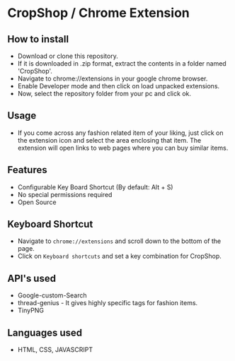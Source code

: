 
# CropShop / Chrome Extension

## How to install

- Download or clone this repository.
- If it is downloaded in .zip format, extract the contents in a folder named 'CropShop'.
- Navigate to chrome://extensions in your google chrome browser.
- Enable Developer mode and then click on load unpacked extensions.
- Now, select the repository folder from your pc and click ok.

## Usage

- If you come across any fashion related item of your liking, just click on the extension icon and select the area enclosing that item. The extension will open links to web pages where you can buy similar items. 

## Features

- Configurable Key Board Shortcut (By default: Alt + S)
- No special permissions required
- Open Source

## Keyboard Shortcut

- Navigate to `chrome://extensions` and scroll down to the bottom of the page.
- Click on `Keyboard shortcuts` and set a key combination for CropShop.

## API's used

- Google-custom-Search
- thread-genius - It gives highly specific tags for fashion items.
- TinyPNG

## Languages used

- HTML, CSS, JAVASCRIPT
